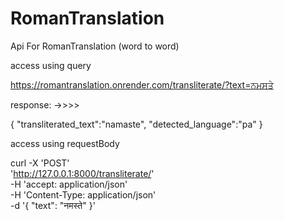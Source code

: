 # RomanTranslation 

Api For RomanTranslation (word to word)

access using query

https://romantranslation.onrender.com/transliterate/?text=ਨਮਸਤੇ
  
response:  ->>>>   

{
  "transliterated_text":"namaste",
  "detected_language":"pa"
}


access using requestBody 

curl -X 'POST' \
  'http://127.0.0.1:8000/transliterate/' \
  -H 'accept: application/json' \
  -H 'Content-Type: application/json' \
  -d '{
  "text": "नमस्ते"
}'
